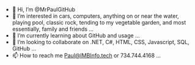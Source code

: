 - 👋 Hi, I’m @MrPaulGitHub
- 👀 I’m interested in cars, computers, anything on or near the water, playing pool, classic rock, tending to my vegetable garden, and most essentially, family and friends ...
- 🌱 I’m currently learning about GitHub and usage ...
- 💞️ I’m looking to collaborate on .NET, C#, HTML, CSS, Javascript, SQL, GitHub ...
- 📫 How to reach me Paul@IMBInfo.tech or 734.744.4168 ...

<!---
MrPaulGitHub/MrPaulGitHub is a ✨ special ✨ repository because its `README.md` (this file) appears on your GitHub profile.
You can click the Preview link to take a look at your changes.
--->
